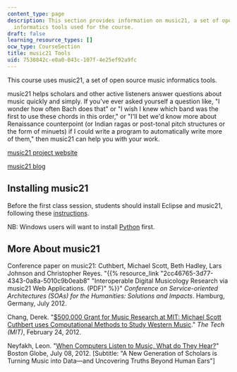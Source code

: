 ```yaml
---
content_type: page
description: This section provides information on music21, a set of open source music
  informatics tools used for the course.
draft: false
learning_resource_types: []
ocw_type: CourseSection
title: music21 Tools
uid: 7530842c-e0a0-043c-107f-4e25ef92a9fc
---
```

This course uses music21, a set of open source music informatics tools.

music21 helps scholars and other active listeners answer questions about music quickly and simply. If you've ever asked yourself a question like, "I wonder how often Bach does that" or "I wish I knew which band was the first to use these chords in this order," or "I'll bet we'd know more about Renaissance counterpoint (or Indian ragas or post-tonal pitch structures or the form of minuets) if I could write a program to automatically write more of them," then music21 can help you with your work.

[music21 project website](http://web.mit.edu/music21/)

[music21 blog](http://music21-mit.blogspot.com/)

## Installing music21

Before the first class session, students should install Eclipse and music21, following these [instructions](https://www.music21.org/music21docs/usersGuide/usersGuide_01_installing.html).

NB: Windows users will want to install [Python](http://www.python.org/) first.

## More About music21

Conference paper on music21: Cuthbert, Michael Scott, Beth Hadley, Lars Johnson and Christopher Reyes. "{{% resource_link "2cc46765-3d77-4343-0a8a-5010c9b0eab8" "Interoperable Digital Musicology Research via music21 Web Applications. (PDF)" %}}" *Conference on Service-oriented Architectures (SOAs) for the Humanities: Solutions and Impacts*. Hamburg, Germany, July 2012.

Chang, Derek. "[$500,000 Grant for Music Research at MIT: Michael Scott Cuthbert uses Computational Methods to Study Western Music](https://thetech.com/2012/02/24/cuthbert-v132-n6)." *The Tech (MIT)*, February 24, 2012.

Neyfakh, Leon. "[When Computers Listen to Music, What do They Hear?](https://www.bostonglobe.com/ideas/2012/07/07/when-computers-listen-music-what-they-hear/hzdqdfgsIgEPiWPRe66U8J/story.html)" Boston Globe, July 08, 2012. \[Subtitle: "A New Generation of Scholars is Turning Music into Data—and Uncovering Truths Beyond Human Ears"\]